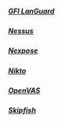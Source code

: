 ##### [GFI LanGuard](https://www.gfi.com/products-and-solutions/network-security-solutions/gfi-languard)

##### [Nessus](https://www.tenable.com/products/nessus)

##### [Nexpose](https://www.rapid7.com/products/nexpose/)

##### [Nikto](Nikto/README.md)

##### [OpenVAS](https://www.openvas.org/)

##### [Skipfish](https://github.com/spinkham/skipfish)